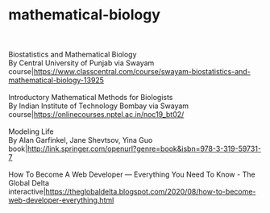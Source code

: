 # mathematical-biology<br><br>

Biostatistics and Mathematical Biology<br>By Central University of Punjab via Swayam<br>course|https://www.classcentral.com/course/swayam-biostatistics-and-mathematical-biology-13925<br><br>
Introductory Mathematical Methods for Biologists<br>By Indian Institute of Technology Bombay via Swayam<br>course|https://onlinecourses.nptel.ac.in/noc19_bt02/<br><br>
Modeling Life<br>By Alan Garfinkel, Jane Shevtsov, Yina Guo<br>book|http://link.springer.com/openurl?genre=book&isbn=978-3-319-59731-7<br><br>
How To Become A Web Developer — Everything You Need To Know - The Global Delta<br>interactive|https://theglobaldelta.blogspot.com/2020/08/how-to-become-web-developer-everything.html<br><br>

